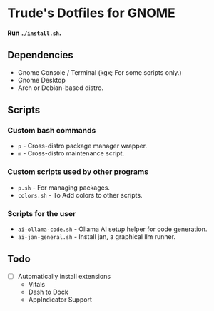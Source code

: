 # Trude's Dotfiles for GNOME

**Run `./install.sh`.**

## Dependencies
- Gnome Console / Terminal (kgx; For some scripts only.)
- Gnome Desktop
- Arch or Debian-based distro.

## Scripts
### Custom bash commands
- `p` - Cross-distro package manager wrapper.
- `m` - Cross-distro maintenance script.

### Custom scripts used by other programs
- `p.sh` - For managing packages.
- `colors.sh` - To Add colors to other scripts.

### Scripts for the user
- `ai-ollama-code.sh` - Ollama AI setup helper for code generation.
- `ai-jan-general.sh` - Install jan, a graphical llm runner.

## Todo
- [ ] Automatically install extensions
    - Vitals
    - Dash to Dock
    - AppIndicator Support
